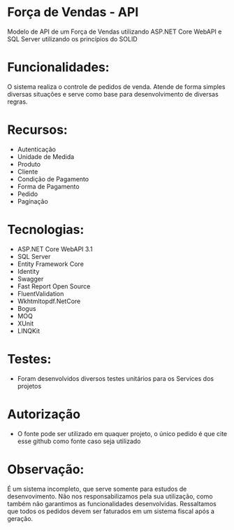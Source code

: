 # Força de Vendas - API

Modelo de API de um Força de Vendas utilizando ASP.NET Core WebAPI e SQL Server utilizando os princípios do SOLID

# Funcionalidades:

O sistema realiza o controle de pedidos de venda. 
Atende de forma simples diversas situações e serve como base para desenvolvimento de diversas regras.

# Recursos:

* Autenticação
* Unidade de Medida
* Produto
* Cliente
* Condição de Pagamento
* Forma de Pagamento
* Pedido
* Paginação

# Tecnologias:

* ASP.NET Core WebAPI 3.1
* SQL Server
* Entity Framework Core
* Identity
* Swagger
* Fast Report Open Source
* FluentValidation
* Wkhtmltopdf.NetCore
* Bogus
* MOQ
* XUnit
* LINQKit

# Testes:

* Foram desenvolvidos diversos testes unitários para os Services dos projetos

# Autorização

* O fonte pode ser utilizado em quaquer projeto, o único pedido é que cite esse github como fonte caso seja utilizado

# Observação:

É um sistema incompleto, que serve somente para estudos de desenvovimento. Não nos responsabilizamos pela sua utilização, como também não garantimos as funcionalidades desenvolvidas. Ressaltamos que todos os pedidos devem ser faturados em um sistema fiscal após a geração.

